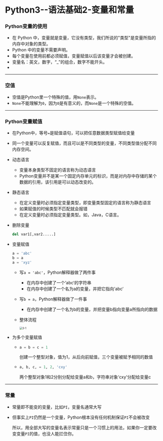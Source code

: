 # Python3--语法基础2-变量和常量

### Python变量的使用

+ 在 Python 中，变量就是变量，它没有类型，我们所说的"类型"是变量所指的内存中对象的类型。
+ Python 中的变量不需要声明。
+ 每个变量在使用前都必须赋值，变量赋值以后该变量才会被创建。
+ 变量名：英文，数字，“_”的组合，数字不能开头。
+ 

---

### 空值

+ 空值是Python里一个特殊的值，用`None`表示。
+ `None`不能理解为`0`，因为`0`是有意义的，而`None`是一个特殊的空值。

---

### Python变量赋值

+ 在Python中，等号`=`是赋值语句，可以把任意数据类型赋值给变量

+ 同一个变量可以反复赋值，而且可以是不同类型的变量，不同类型值分配不同内存空间。

+ 动态语言

  + 变量本身类型不固定的语言称为动态语言
  + Python变量并不是某一个固定内存单元的标识，而是对内存中存储的某个数据的引用，该引用是可以动态改变的。

+ 静态语言

  + 在定义变量时必须指定变量类型，即变量类型固定的语言称为静态语言
  + 如果赋值的时候类型不匹配就会报错
  + 在定义变量时必须指定变量类型。如，Java，C语言。

+ 删除变量

  ```python
  del var1[,var2.....]
  ```

+ 变量赋值

  ```python
  a = 'abc'
  b = a
  a = 'xyz'
  ```

  + 写`a = 'abc'`，Python解释器做了两件事

    + 在内存中创建了一个’abc‘的字符串
    + 在内存中创建了一个名为a的变量，并把它指向’abc‘

  + 写`b = a`，Python解释器做了一件事

    + 在内存中创建了一个名为b的变量，并把变量b指向变量a所指向的数据

  + 整体流程

    <img src="E:\Notes\Python\3-1.png" alt="3-1" style="zoom:60%;" />

+ 为多个变量赋值

  + ```python
    a = b = c = 1
    ```

    创建一个整型对象，值为1，从后向前赋值，三个变量被赋予相同的数值

  + ```python
    a, b, c, = 1, 2, 'cxy'
    ```

    两个整型对象1和2分别分配给变量a和b，字符串对象‘cxy’分配给变量c

---

### 常量

+ 常量即不能变的变量，比如`PI`，变量名通常大写

+ 但事实上`PI`仍然是一个变量，Python根本没有任何机制保证`PI`不会被改变

  所以，用全部大写的变量名表示常量只是一个习惯上的用法，如果你一定要改变变量`PI`的值，也没人能拦住你。

  

